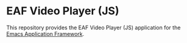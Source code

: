 # EAF Video Player (JS)
This repository provides the EAF Video Player (JS) application for the [Emacs Application Framework](https://github.com/emacs-eaf/emacs-application-framework).
